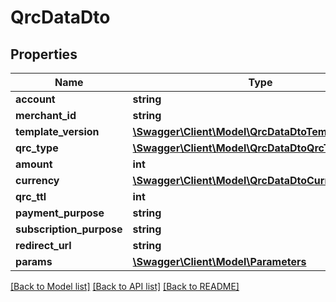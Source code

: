 # QrcDataDto

## Properties
Name | Type | Description | Notes
------------ | ------------- | ------------- | -------------
**account** | **string** |  | [optional] 
**merchant_id** | **string** |  | 
**template_version** | [**\Swagger\Client\Model\QrcDataDtoTemplateVersion**](QrcDataDtoTemplateVersion.md) |  | 
**qrc_type** | [**\Swagger\Client\Model\QrcDataDtoQrcType**](QrcDataDtoQrcType.md) |  | 
**amount** | **int** |  | [optional] 
**currency** | [**\Swagger\Client\Model\QrcDataDtoCurrency**](QrcDataDtoCurrency.md) |  | [optional] 
**qrc_ttl** | **int** |  | [optional] 
**payment_purpose** | **string** |  | [optional] 
**subscription_purpose** | **string** |  | [optional] 
**redirect_url** | **string** |  | [optional] 
**params** | [**\Swagger\Client\Model\Parameters**](Parameters.md) |  | [optional] 

[[Back to Model list]](../../README.md#documentation-for-models) [[Back to API list]](../../README.md#documentation-for-api-endpoints) [[Back to README]](../../README.md)

